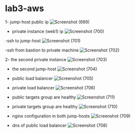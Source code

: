 # lab3-aws
1- jump-host public ip 
![Screenshot (699)](https://user-images.githubusercontent.com/93229250/227976233-de2ea1e6-e646-4468-b975-f6e89a264b4e.png)

- private instance (web1) ip
![Screenshot (700)](https://user-images.githubusercontent.com/93229250/227976462-c52db6a9-01e2-4278-bb21-b5ae114a2977.png)

-ssh to jump-host
![Screenshot (701)](https://user-images.githubusercontent.com/93229250/227976710-230263f2-a734-4bc1-8719-45ccc476cb9c.png)

-ssh from bastion to private machine 
![Screenshot (702)](https://user-images.githubusercontent.com/93229250/227976965-ee6d0612-b14c-4c79-9caa-924b99dac9c6.png)


2- the second private instance
![Screenshot (703)](https://user-images.githubusercontent.com/93229250/227980199-cf87de95-eef5-4fe1-bde8-c9be07801eee.png)

- the second jump-host 
![Screenshot (704)](https://user-images.githubusercontent.com/93229250/227980383-0161a144-7647-4547-9bf0-6d8718535e98.png)

- public load balancer
![Screenshot (705)](https://user-images.githubusercontent.com/93229250/227980508-06baec2a-21b7-41b4-b137-c29f077d36ed.png)

- private load balancer
![Screenshot (706)](https://user-images.githubusercontent.com/93229250/227980681-2363d2fa-87b6-40db-b674-1711917fde8c.png)

- public targets group are healthy
![Screenshot (711)](https://user-images.githubusercontent.com/93229250/227982784-3565b43d-4b40-4024-a0d5-893d7ba98560.png)

- private targets group are healthy
![Screenshot (710)](https://user-images.githubusercontent.com/93229250/227982157-78842302-8d80-4e30-927c-0b122ce4b984.png)

- nginx configuration in both jump-hosts
![Screenshot (709)](https://user-images.githubusercontent.com/93229250/227981443-59c04147-4694-412b-95c4-8ef2e86fdb51.png)

- dns of public load balancer
![Screenshot (708)](https://user-images.githubusercontent.com/93229250/227981067-a76474e0-17c6-4386-a32e-288c3a75e414.png)

